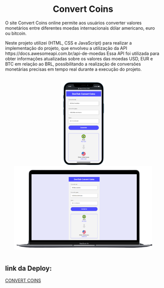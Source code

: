 
<h1 align="center"> Convert Coins </h1>

<p> O site Convert Coins online permite aos usuários converter valores monetários entre diferentes moedas internacionais dólar americano,
 euro ou bitcoin.</p>
 
<p> Neste projeto utilizei (HTML, CSS e JavaScript) para realizar a implementação do projeto, que envolveu a utilização da API https://docs.awesomeapi.com.br/api-de-moedas
 Essa API foi utilizada para obter informações atualizadas sobre os valores das moedas USD, EUR e BTC em relação ao BRL,
 possibilitando a realização de conversões monetárias precisas em tempo real durante a execução do projeto. </p>
 <br>
 
<div align="center">
  
 <img height="270px" src = "./img/Captura_de_Tela.png - Copia.png"> 
<img height="270px" src="./img/Captura_de_Tela.png (2) - Copia.png">

  
</div>

<br>

<h2> link da Deploy:</h2>
<a href="https://convert-coins.netlify.app/"> CONVERT COINS </a>
 
